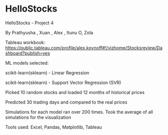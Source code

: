 # HelloStocks
HelloStocks - Project 4

 By Prathyusha , Xuan , Alex , Itunu O, Zola 

Tableau workbook: https://public.tableau.com/profile/alex.koynoff#!/vizhome/Stocksreview/Dashboard?publish=yes

ML models selected:
 
 scikit-learn(sklearn) - Linear Regression
 
 scikit-learn(sklearn) - Support Vector Regression (SVR)

Picked 10 random stocks and loaded 12 months of historical prices

Predicted 30 trading days and compared to the real prices

Simulations for each model ran over 200 times. Took the average of all simulations for the visualization

Tools used:
 Excel,
 Pandas,
 Matplotlib,
 Tableau
